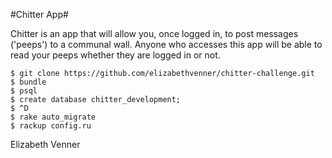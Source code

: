 #Chitter App#

Chitter is an app that will allow you, once logged in, to post messages ('peeps') to a communal wall.
Anyone who accesses this app will be able to read your peeps whether they are logged in or not.

```
$ git clone https://github.com/elizabethvenner/chitter-challenge.git
$ bundle
$ psql
$ create database chitter_development;
$ ^D
$ rake auto_migrate
$ rackup config.ru
```

Elizabeth Venner
